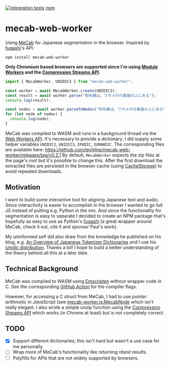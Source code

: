 [![integration tests](https://github.com/leyhline/mecab-web-worker/actions/workflows/build.yaml/badge.svg)](https://github.com/leyhline/mecab-web-worker/actions/workflows/build.yaml) [npm](https://www.npmjs.com/package/mecab-web-worker/)

# mecab-web-worker

Using [MeCab](https://github.com/taku910/mecab) for Japanese segmentation in the browser. Inspired by [fugashi](https://github.com/polm/fugashi)'s API.

```
npm install mecab-web-worker
```

**Only Chromium based browsers are supported since I'm using [Module Workers](https://developer.mozilla.org/en-US/docs/Web/API/Worker/Worker) and the [Compression Streams API](https://developer.mozilla.org/en-US/docs/Web/API/Compression_Streams_API).**

```javascript
import { MecabWorker, UNIDIC3 } from "mecab-web-worker";

const worker = await MecabWorker.create(UNIDIC3);
const result = await worker.parse("和布蕪は、ワカメの付着器の上にある");
console.log(result);

const nodes = await worker.parseToNodes("和布蕪は、ワカメの付着器の上にある");
for (let node of nodes) {
  console.log(node);
}
```

MeCab was compiled to WASM and runs in a background thread via the [Web Workers API](https://developer.mozilla.org/en-US/docs/Web/API/Web_Workers_API). It's necessary to provide a dictionary. I did supply some helper variables `UNIDIC2`, `UNIDIC3`, `IPADIC`, `JUMANDIC`. The corresponding files are available here: <https://github.com/leyhline/mecab-web-worker/releases/tag/v0.2.1> By default, `MecabWorker` expects the zip files at the page's root but it's possible to change this. After the first download the extracted files are persisted in the browser cache (using [CacheStorage](https://developer.mozilla.org/en-US/docs/Web/API/CacheStorage)) to avoid repeated downloads.

## Motivation

I want to build some interactive tool for aligning Japanese text and audio. Since interactivity is easier to accomplish in the browser I wanted to go full JS instead of putting e.g. Python in the mix. And since the functionality for segmentation is easy to separate I decided to create an NPM package that's hopefully as easy to use as Python's [fugashi](https://github.com/polm/fugashi) (a great wrapper around MeCab, check it out, cite it and sponsor Paul's work).

My uninformed self did also draw from the knowledge he published on his blog, e.g. [An Overview of Japanese Tokenizer Dictionaries](https://www.dampfkraft.com/nlp/japanese-tokenizer-dictionaries.html) and I use his [Unidic distribution](https://github.com/polm/unidic-py). Thanks a lot! I hope to build a better understanding of the theory behind all this at a later date.

## Technical Background

MeCab was compiled to WASM using [Emscripten](https://emscripten.org/) without wrapper code in C. See the corresponding [GitHub Action](https://github.com/leyhline/mecab-web-worker/blob/main/.github/workflows/build.yaml) for the compiler flags.

However, for accessing a C struct from MeCab, I had to use _pointer arithmetic in JavaScript_ (see [mecab-worker.js:MecabNode](https://github.com/leyhline/mecab-web-worker/blob/main/src/mecab-worker.ts) which isn't really elegant. I also wrote a simple unzip function using the [Compression Streams API](https://developer.mozilla.org/en-US/docs/Web/API/Compression_Streams_API) which works (in Chrome at least) but is not completely correct.

## TODO

- [x] Support different dictionaries; this isn't hard but wasn't a use case for me personally.
- [ ] Wrap more of MeCab's functionality like returning nbest results.
- [ ] Polyfills for APIs that are not widely supported by browsers.

